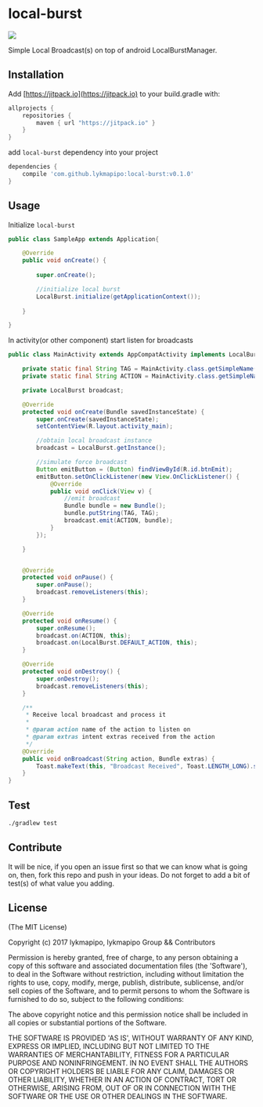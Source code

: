 local-burst
=======================

[![](https://jitpack.io/v/lykmapipo/local-burst.svg)](https://jitpack.io/#lykmapipo/local-burst)


Simple Local Broadcast(s) on top of android LocalBurstManager.

## Installation
Add [https://jitpack.io](https://jitpack.io) to your build.gradle with:
```gradle
allprojects {
    repositories {
        maven { url "https://jitpack.io" }
    }
}
```
add `local-burst` dependency into your project

```gradle
dependencies {
    compile 'com.github.lykmapipo:local-burst:v0.1.0'
}
```

## Usage

Initialize `local-burst`

```java
public class SampleApp extends Application{

    @Override
    public void onCreate() {
        
        super.onCreate();

        //initialize local burst
        LocalBurst.initialize(getApplicationContext());
        
    }

}
```

In activity(or other component) start listen for broadcasts

```java
public class MainActivity extends AppCompatActivity implements LocalBurst.OnBroadcastListener {

    private static final String TAG = MainActivity.class.getSimpleName();
    private static final String ACTION = MainActivity.class.getSimpleName();

    private LocalBurst broadcast;

    @Override
    protected void onCreate(Bundle savedInstanceState) {
        super.onCreate(savedInstanceState);
        setContentView(R.layout.activity_main);

        //obtain local broadcast instance
        broadcast = LocalBurst.getInstance();

        //simulate force broadcast
        Button emitButton = (Button) findViewById(R.id.btnEmit);
        emitButton.setOnClickListener(new View.OnClickListener() {
            @Override
            public void onClick(View v) {
                //emit broadcast
                Bundle bundle = new Bundle();
                bundle.putString(TAG, TAG);
                broadcast.emit(ACTION, bundle);
            }
        });

    }


    @Override
    protected void onPause() {
        super.onPause();
        broadcast.removeListeners(this);
    }

    @Override
    protected void onResume() {
        super.onResume();
        broadcast.on(ACTION, this);
        broadcast.on(LocalBurst.DEFAULT_ACTION, this);
    }

    @Override
    protected void onDestroy() {
        super.onDestroy();
        broadcast.removeListeners(this);
    }

    /**
     * Receive local broadcast and process it
     *
     * @param action name of the action to listen on
     * @param extras intent extras received from the action
     */
    @Override
    public void onBroadcast(String action, Bundle extras) {
        Toast.makeText(this, "Broadcast Received", Toast.LENGTH_LONG).show();
    }
}
```


## Test
```sh
./gradlew test
```

## Contribute
It will be nice, if you open an issue first so that we can know what is going on, then, fork this repo and push in your ideas.
Do not forget to add a bit of test(s) of what value you adding.

## License

(The MIT License)

Copyright (c) 2017 lykmapipo, lykmapipo Group && Contributors

Permission is hereby granted, free of charge, to any person obtaining
a copy of this software and associated documentation files (the
'Software'), to deal in the Software without restriction, including
without limitation the rights to use, copy, modify, merge, publish,
distribute, sublicense, and/or sell copies of the Software, and to
permit persons to whom the Software is furnished to do so, subject to
the following conditions:

The above copyright notice and this permission notice shall be
included in all copies or substantial portions of the Software.

THE SOFTWARE IS PROVIDED 'AS IS', WITHOUT WARRANTY OF ANY KIND,
EXPRESS OR IMPLIED, INCLUDING BUT NOT LIMITED TO THE WARRANTIES OF
MERCHANTABILITY, FITNESS FOR A PARTICULAR PURPOSE AND NONINFRINGEMENT.
IN NO EVENT SHALL THE AUTHORS OR COPYRIGHT HOLDERS BE LIABLE FOR ANY
CLAIM, DAMAGES OR OTHER LIABILITY, WHETHER IN AN ACTION OF CONTRACT,
TORT OR OTHERWISE, ARISING FROM, OUT OF OR IN CONNECTION WITH THE
SOFTWARE OR THE USE OR OTHER DEALINGS IN THE SOFTWARE.
